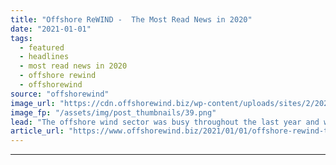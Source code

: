```yaml
---
title: "Offshore ReWIND -  The Most Read News in 2020"
date: "2021-01-01"
tags: 
  - featured
  - headlines
  - most read news in 2020
  - offshore rewind
  - offshorewind
source: "offshorewind"
image_url: "https://cdn.offshorewind.biz/wp-content/uploads/sites/2/2021/01/01093002/Most-Read-2020_offshorewind.biz_.png"
image_fp: "/assets/img/post_thumbnails/39.png"
lead: "The offshore wind sector was busy throughout the last year and we saw more"
article_url: "https://www.offshorewind.biz/2021/01/01/offshore-rewind-the-most-read-news-in-2020/"
---
```


---
